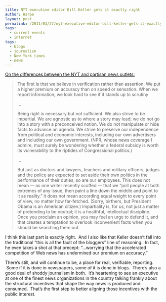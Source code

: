 ```yaml
---
title: NYT executive editor Bill Keller gets it exactly right
author: Harpo
layout: post
permalink: /2011/03/27/nyt-executive-editor-bill-keller-gets-it-exactly-right/
tags:
  - current events
  - internet
tags:
  - blogs
  - journalism
  - New York times
  - news
---
```

<a href="http://www.nytimes.com/2011/03/27/magazine/mag-27lede-t.html?_r=1&partner=rss&emc=rss" target="_blank">On the differences between the NYT and partisan news outlets:</a>

> The first is that we believe in verification rather than assertion. We put a higher premium on accuracy than on speed or sensation. When we report information, we look hard to see if it stands up to scrutiny
> 
> &#8230;
> 
> Being right is necessary but not sufficient. We also strive to be impartial. We are agnostic as to where a story may lead; we do not go into a story with a preconceived notion. We do not manipulate or hide facts to advance an agenda. We strive to preserve our independence from political and economic interests, including our own advertisers and including our own government. (NPR, whose news coverage I admire, must surely be wondering whether a federal subsidy is worth its vulnerability to the riptides of Congressional politics.)
> 
> &#8230;
> 
> But just as doctors and lawyers, teachers and military officers, judges and the police are expected to set aside their own politics in the performance of their duties, so are our employees. This does not mean — as one writer recently scoffed — that we “poll people at both extremes of any issue, then paint a line down the middle and point to it as reality.” It does not mean according equal weight to every point of view, no matter how far-fetched. (Sorry, birthers, but President Obama is an American citizen.) Impartiality is, for us, not just a matter of pretending to be neutral; it is a healthful, intellectual discipline. Once you proclaim an opinion, you may feel an urge to defend it, and that creates a temptation to overlook inconvenient facts when you should be searching them out.

I think this last part is exactly right.  And I also like that Keller doesn&#8217;t fall into the traditional &#8220;this is all the fault of the bloggers&#8221; line of reasoning.  In fact, he even takes a shot at that precept: &#8220;&#8230;worrying that the accelerated competition of Web news has undermined our premium on accuracy.&#8221;

There&#8217;s still, and will continue to be, a place for real, verifiable, reporting.  Some if it is done in newspapers, some of it is done in blogs.  There&#8217;s also a good deal of shoddy journalism in both.  It&#8217;s heartening to see an executive at one of the finest news organizations in the country talking frankly about the structural incentives that shape the way news is produced and consumed.  That&#8217;s the first step to better aligning those incentives with the public interest.